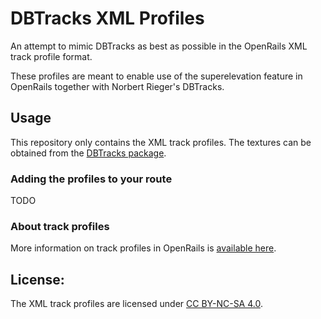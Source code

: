 
# DBTracks XML Profiles

An attempt to mimic DBTracks as best as possible in the OpenRails XML track profile format.

These profiles are meant to enable use of the superelevation feature in OpenRails together with Norbert Rieger's DBTracks.


## Usage

This repository only contains the XML track profiles. The textures can be obtained from the [DBTracks package](https://the-train.de/downloads/entry/11252-dbtracks/).

### Adding the profiles to your route

TODO

### About track profiles

More information on track profiles in OpenRails is [available here](https://static.openrails.org/files/OpenRails-Testing-How%20to%20Provide%20Track%20Profiles%20for%20Open%20Rails%20Dynamic%20Track.pdf).


## License:

The XML track profiles are licensed under [CC BY-NC-SA 4.0](https://creativecommons.org/licenses/by-nc-sa/4.0/).
